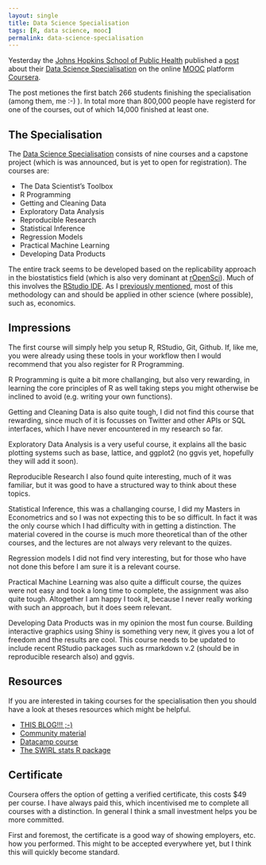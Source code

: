 ```yaml
---
layout: single
title: Data Science Specialisation
tags: [R, data science, mooc]
permalink: data-science-specialisation
---
```


Yesterday the [Johns Hopkins School of Public Health](http://www.jhsph.edu/) published a [post](http://www.jhsph.edu/news/news-releases/2014/johns-hopkins-bloomberg-school-of-public-healths-data-science-specialization-mooc-series-launches-industry-collaboration-with-swiftkey.html) about their [Data Science Specialisation](https://www.coursera.org/specialization/jhudatascience/1) on the online [MOOC](http://en.wikipedia.org/wiki/Massive_open_online_course) platform [Coursera](https://www.coursera.org/).

The post metiones the first batch 266 students finishing the specialisation (among them, me :-) ). In total more than 800,000 people have registerd for one of the courses, out of which 14,000 finished at least one.

The Specialisation
-------------------
The [Data Science Specialisation](https://www.coursera.org/specialization/jhudatascience/1) consists of nine courses and a capstone project (which is was announced, but is yet to open for registration). The courses are:

* The Data Scientist’s Toolbox
* R Programming
* Getting and Cleaning Data
* Exploratory Data Analysis
* Reproducible Research
* Statistical Inference
* Regression Models
* Practical Machine Learning
* Developing Data Products

The entire track seems to be developed based on the replicability approach in the biostatistics field (which is also very dominant at [rOpenSci](http://ropensci.org/)). Much of this involves the [RStudio IDE](http://www.rstudio.com/). As I [previously mentioned](http://qua.st/learning-R-git/), most of this methodology can and should be applied in other science (where possible), such as, economics.


Impressions
-----------------------
The first course will simply help you setup R, RStudio, Git, Github. If, like me, you were already using these tools in your workflow then I would recommend that you also register for R Programming.

R Programming is quite a bit more challanging, but also very rewarding, in learning the core principles of R as well taking steps you might otherwise be inclined to avoid (e.g. writing your own functions).

Getting and Cleaning Data is also quite tough, I did not find this course that rewarding, since much of it is focusses on Twitter and other APIs or SQL interfaces, which I have never encountered in my research so far.

Exploratory Data Analysis is a very useful course, it explains all the basic plotting systems such as base, lattice, and ggplot2 (no ggvis yet, hopefully they will add it soon).

Reproducible Research I also found quite interesting, much of it was familiar, but it was good to have a structured way to think about these topics.

Statistical Inference, this was a challanging course, I did my Masters in Econometrics and so I was not expecting this to be so difficult. In fact it was the only course which I had difficulty with in getting a distinction. The material covered in the course is much more theoretical than of the other courses, and the lectures are not always very relevant to the quizes.

Regression models I did not find very interesting, but for those who have not done this before I am sure it is a relevant course.

Practical Machine Learning was also quite a difficult course, the quizes were not easy and took a long time to complete, the assignment was also quite tough. Altogether I am happy I took it, because I never really working with such an approach, but it does seem relevant.

Developing Data Products was in my opinion the most fun course. Building interactive graphics using Shiny is something very new, it gives you a lot of freedom and the results are cool. This course needs to be updated to include recent RStudio packages such as rmarkdown v.2 (should be in reproducible research also) and ggvis.


Resources
----------------
If you are interested in taking courses for the specialisation then you should have a look at theses resources which might be helpful.

* [THIS BLOG!!! ;-)](http://qua.st)
* [Community material](http://datasciencespecialization.github.io/)
* [Datacamp course](https://www.datacamp.com/courses/data-analysis-and-statistical-inference_mine-cetinkaya-rundel-by-datacamp)
* [The SWIRL stats R package](http://swirlstats.com/)


Certificate
---------------
Coursera offers the option of getting a verified certificate, this costs $49 per course. I have always paid this, which incentivised me to complete all courses with a distinction. In general I think a small investment helps you be more committed.

First and foremost, the certificate is a good way of showing employers, etc. how you performed. This might to be accepted everywhere yet, but I think this will quickly become standard.
